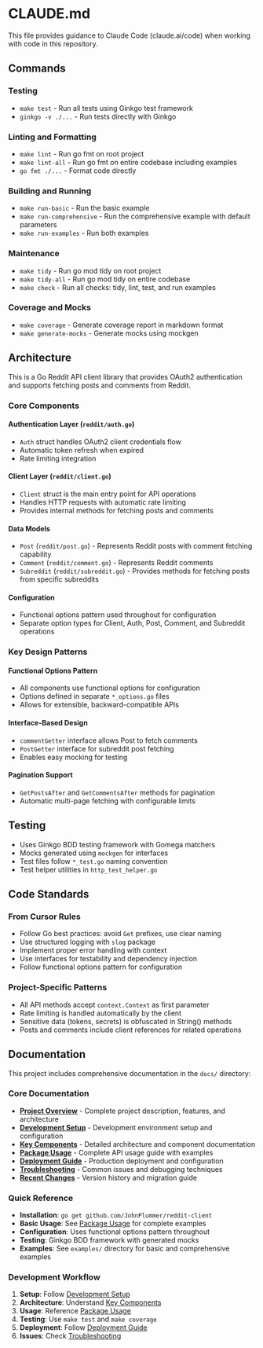 # CLAUDE.md

This file provides guidance to Claude Code (claude.ai/code) when working with code in this repository.

## Commands

### Testing

- `make test` - Run all tests using Ginkgo test framework
- `ginkgo -v ./...` - Run tests directly with Ginkgo

### Linting and Formatting

- `make lint` - Run go fmt on root project
- `make lint-all` - Run go fmt on entire codebase including examples
- `go fmt ./...` - Format code directly

### Building and Running

- `make run-basic` - Run the basic example
- `make run-comprehensive` - Run the comprehensive example with default parameters
- `make run-examples` - Run both examples

### Maintenance

- `make tidy` - Run go mod tidy on root project
- `make tidy-all` - Run go mod tidy on entire codebase
- `make check` - Run all checks: tidy, lint, test, and run examples

### Coverage and Mocks

- `make coverage` - Generate coverage report in markdown format
- `make generate-mocks` - Generate mocks using mockgen

## Architecture

This is a Go Reddit API client library that provides OAuth2 authentication and supports fetching posts and comments from Reddit.

### Core Components

#### Authentication Layer (`reddit/auth.go`)

- `Auth` struct handles OAuth2 client credentials flow
- Automatic token refresh when expired
- Rate limiting integration

#### Client Layer (`reddit/client.go`)

- `Client` struct is the main entry point for API operations
- Handles HTTP requests with automatic rate limiting
- Provides internal methods for fetching posts and comments

#### Data Models

- `Post` (`reddit/post.go`) - Represents Reddit posts with comment fetching capability
- `Comment` (`reddit/comment.go`) - Represents Reddit comments
- `Subreddit` (`reddit/subreddit.go`) - Provides methods for fetching posts from specific subreddits

#### Configuration

- Functional options pattern used throughout for configuration
- Separate option types for Client, Auth, Post, Comment, and Subreddit operations

### Key Design Patterns

#### Functional Options Pattern

- All components use functional options for configuration
- Options defined in separate `*_options.go` files
- Allows for extensible, backward-compatible APIs

#### Interface-Based Design

- `commentGetter` interface allows Post to fetch comments
- `PostGetter` interface for subreddit post fetching
- Enables easy mocking for testing

#### Pagination Support

- `GetPostsAfter` and `GetCommentsAfter` methods for pagination
- Automatic multi-page fetching with configurable limits

## Testing

- Uses Ginkgo BDD testing framework with Gomega matchers
- Mocks generated using `mockgen` for interfaces
- Test files follow `*_test.go` naming convention
- Test helper utilities in `http_test_helper.go`

## Code Standards

### From Cursor Rules

- Follow Go best practices: avoid `Get` prefixes, use clear naming
- Use structured logging with `slog` package
- Implement proper error handling with context
- Use interfaces for testability and dependency injection
- Follow functional options pattern for configuration

### Project-Specific Patterns

- All API methods accept `context.Context` as first parameter
- Rate limiting is handled automatically by the client
- Sensitive data (tokens, secrets) is obfuscated in String() methods
- Posts and comments include client references for related operations

## Documentation

This project includes comprehensive documentation in the `docs/` directory:

### Core Documentation

- **[Project Overview](docs/project-overview.md)** - Complete project description, features, and architecture
- **[Development Setup](docs/development-setup.md)** - Development environment setup and configuration
- **[Key Components](docs/key-components.md)** - Detailed architecture and component documentation
- **[Package Usage](docs/package-usage.md)** - Complete API usage guide with examples
- **[Deployment Guide](docs/deployment-guide.md)** - Production deployment and configuration
- **[Troubleshooting](docs/troubleshooting.md)** - Common issues and debugging techniques
- **[Recent Changes](docs/recent-changes.md)** - Version history and migration guide

### Quick Reference

- **Installation**: `go get github.com/JohnPlummer/reddit-client`
- **Basic Usage**: See [Package Usage](docs/package-usage.md) for complete examples
- **Configuration**: Uses functional options pattern throughout
- **Testing**: Ginkgo BDD framework with generated mocks
- **Examples**: See `examples/` directory for basic and comprehensive examples

### Development Workflow

1. **Setup**: Follow [Development Setup](docs/development-setup.md)
2. **Architecture**: Understand [Key Components](docs/key-components.md)
3. **Usage**: Reference [Package Usage](docs/package-usage.md)
4. **Testing**: Use `make test` and `make coverage`
5. **Deployment**: Follow [Deployment Guide](docs/deployment-guide.md)
6. **Issues**: Check [Troubleshooting](docs/troubleshooting.md)
